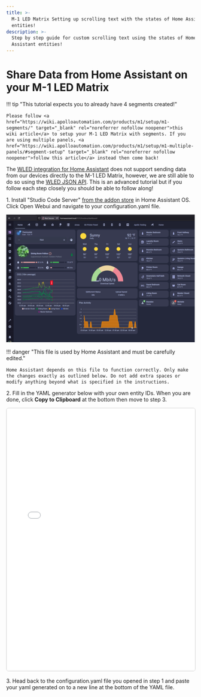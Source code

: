 ```yaml
---
title: >-
  M-1 LED Matrix Setting up scrolling text with the states of Home Assistant
  entities!
description: >-
  Step by step guide for custom scrolling text using the states of Home
  Assistant entities!
---
```

# Share Data from Home Assistant on your M-1 LED Matrix

!!! tip "This tutorial expects you to already have 4 segments created!"

    Please follow <a href="https://wiki.apolloautomation.com/products/m1/setup/m1-segments/" target="_blank" rel="noreferrer nofollow noopener">this wiki article</a> to setup your M-1 LED Matrix with segments. If you are using multiple panels, <a href="https://wiki.apolloautomation.com/products/m1/setup/m1-multiple-panels/#segment-setup" target="_blank" rel="noreferrer nofollow noopener">follow this article</a> instead then come back!

The <a href="https://www.home-assistant.io/integrations/wled/" target="_blank" rel="noreferrer nofollow noopener">WLED integration for Home Assistant</a> does not support sending data from our devices directly to the M-1 LED Matrix, however, we are still able to do so using the <a href="https://mm.kno.wled.ge/interfaces/json-api/" target="_blank" rel="noreferrer nofollow noopener">WLED JSON API</a>. This is an advanced tutorial but if you follow each step closely you should be able to follow along!

1\. Install "Studio Code Server" <a href="https://github.com/hassio-addons/addon-vscode" target="_blank" rel="noreferrer nofollow noopener">from the addon store</a> in Home Assistant OS. Click Open Webui and navigate to your configuration.yaml file.

![](../../../assets/m1-navigate-to-configuration-yaml.gif)

!!! danger "This file is used by Home Assistant and must be carefully edited."

    Home Assistant depends on this file to function correctly. Only make the changes exactly as outlined below. Do not add extra spaces or modify anything beyond what is specified in the instructions.

2\. Fill in the YAML generator below with your own entity IDs. When you are done, click **Copy to Clipboard** at the bottom then move to step 3.

<iframe src="/snippets/matrix-yaml-generator.htm" width="100%" height="700" style="border: 1px solid #ccc; border-radius: 6px;"></iframe>

3\. Head back to the configuration.yaml file you opened in step 1 and paste your yaml generated on to a new line at the bottom of the YAML file.

&nbsp;